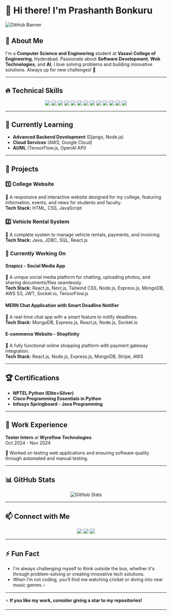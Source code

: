 # 👋 Hi there! I'm **Prashanth Bonkuru**

![GitHub Banner](https://source.unsplash.com/1600x400/?technology,coding)


## 🚀 About Me
I'm a **Computer Science and Engineering** student at **Vasavi College of Engineering**, Hyderabad. Passionate about **Software Development**, **Web Technologies**, and **AI**, I love solving problems and building innovative solutions. Always up for new challenges! 🚀

---

## 🔥 **Technical Skills**

<p align="center">
  <img src="https://img.shields.io/badge/C-00599C?style=for-the-badge&logo=c&logoColor=white" />
  <img src="https://img.shields.io/badge/Python-3776AB?style=for-the-badge&logo=python&logoColor=white" />
  <img src="https://img.shields.io/badge/Java-ED8B00?style=for-the-badge&logo=java&logoColor=white" />
  <img src="https://img.shields.io/badge/JavaScript-F7DF1E?style=for-the-badge&logo=javascript&logoColor=black" />
  <img src="https://img.shields.io/badge/HTML5-E34F26?style=for-the-badge&logo=html5&logoColor=white" />
  <img src="https://img.shields.io/badge/CSS3-1572B6?style=for-the-badge&logo=css3&logoColor=white" />
  <img src="https://img.shields.io/badge/MongoDB-4EA94B?style=for-the-badge&logo=mongodb&logoColor=white" />
  <img src="https://img.shields.io/badge/Express.js-000000?style=for-the-badge&logo=express&logoColor=white" />
  <img src="https://img.shields.io/badge/React-20232A?style=for-the-badge&logo=react&logoColor=61DAFB" />
  <img src="https://img.shields.io/badge/Node.js-43853D?style=for-the-badge&logo=node.js&logoColor=white" />
  <img src="https://img.shields.io/badge/SQL-003B57?style=for-the-badge&logo=mysql&logoColor=white" />
  <img src="https://img.shields.io/badge/DSA-00C7B7?style=for-the-badge&logo=python&logoColor=white" />
  <img src="https://img.shields.io/badge/OOP-4B8BBE?style=for-the-badge&logo=java&logoColor=white" />
</p>

---

## 🌱 **Currently Learning**
- **Advanced Backend Development** (Django, Node.js)
- **Cloud Services** (AWS, Google Cloud)
- **AI/ML** (TensorFlow.js, OpenAI API)

---

## 💼 **Projects**

### 1️⃣ **College Website**  
🔹 A responsive and interactive website designed for my college, featuring information, events, and news for students and faculty.  
**Tech Stack:** HTML, CSS, JavaScript

### 2️⃣ **Vehicle Rental System**  
🔹 A complete system to manage vehicle rentals, payments, and invoicing.  
**Tech Stack:** Java, JDBC, SQL, React.js

### 🚀 **Currently Working On**

#### **Snapicz - Social Media App**  
🔹 A unique social media platform for chatting, uploading photos, and sharing documents/files seamlessly.  
**Tech Stack:** React.js, Next.js, Tailwind CSS, Node.js, Express.js, MongoDB, AWS S3, JWT, Socket.io, TensorFlow.js  

#### **MERN Chat Application with Smart Deadline Notifier**  
🔹 A real-time chat app with a smart feature to notify deadlines.  
**Tech Stack:** MongoDB, Express.js, React.js, Node.js, Socket.io  

#### **E-commerce Website - Shopfinity**  
🔹 A fully functional online shopping platform with payment gateway integration.  
**Tech Stack:** React.js, Node.js, Express.js, MongoDB, Stripe, AWS

---

## 🏆 **Certifications**
- **NPTEL Python (Elite+Silver)**
- **Cisco Programming Essentials in Python**
- **Infosys Springboard - Java Programming**

---

## 🎯 **Work Experience**
**Tester Intern** at **Wyreflow Technologies**  
Oct 2024 - Nov 2024

🔹 Worked on testing web applications and ensuring software quality through automated and manual testing.

---

## 📊 **GitHub Stats**
<p align="center">
  <img src="https://github-readme-stats.vercel.app/api?username=Prashu2github&show_icons=true&theme=radical" alt="GitHub Stats" />
</p>

---

## 📫 **Connect with Me**
<p align="center">
  <a href="https://github.com/Prashu2github"><img src="https://img.shields.io/badge/GitHub-100000?style=for-the-badge&logo=github&logoColor=white" /></a>
  <a href="mailto:bonkuruprashanth123@gmail.com"><img src="https://img.shields.io/badge/Email-D14836?style=for-the-badge&logo=gmail&logoColor=white" /></a>
  <a href="https://linkedin.com/in/prashanth-bonkuru"><img src="https://img.shields.io/badge/LinkedIn-0077B5?style=for-the-badge&logo=linkedin&logoColor=white" /></a>
</p>

---

## ⚡ **Fun Fact**
- I'm always challenging myself to think outside the box, whether it's through problem-solving or creating innovative tech solutions.  
- When I’m not coding, you’ll find me watching cricket or diving into new music genres 🎶

---

⭐ **If you like my work, consider giving a star to my repositories!**

---

